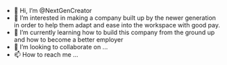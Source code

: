 - 👋 Hi, I’m @NextGenCreator
- 👀 I’m interested in making a company built up by the newer generation in order to help them adapt and ease into the workspace with good pay. 
- 🌱 I’m currently learning how to build this company from the ground up and how to become a better employer
- 💞️ I’m looking to collaborate on ...
- 📫 How to reach me ...

<!---
NextGenCreator/NextGenCreator is a ✨ special ✨ repository because its `README.md` (this file) appears on your GitHub profile.
You can click the Preview link to take a look at your changes.
--->
